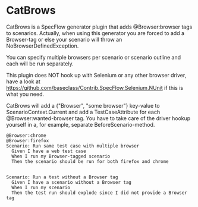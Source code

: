 CatBrows
======

CatBrows is a SpecFlow generator plugin that adds @Browser:browser tags to scenarios. Actually, when using this generator you are forced to add a Browser-tag or else your scenario will throw an NoBrowserDefinedException.

You can specify multiple browsers per scenario or scenario outline and each will be run separately. 

This plugin does NOT hook up with Selenium or any other browser driver, have a look at https://github.com/baseclass/Contrib.SpecFlow.Selenium.NUnit if this is what you need. 

CatBrows will add a {"Browser", "some browser"} key-value to ScenarioContext.Current and add a TestCaseAttribute for each @Browser:wanted-browser tag. You have to take care of the driver hookup yourself in a, for example, separate BeforeScenario-method.

```Cucumber
@Browser:chrome
@Browser:firefox
Scenario: Run same test case with multiple browser
  Given I have a web test case
  When I run my Browser-tagged scenario
  Then the scenario should be run for both firefox and chrome
  
  
Scenario: Run a test without a Browser tag
  Given I have a scenario without a Browser tag
  When I run my scenario
  Then the test run should explode since I did not provide a Browser tag
  
```  

